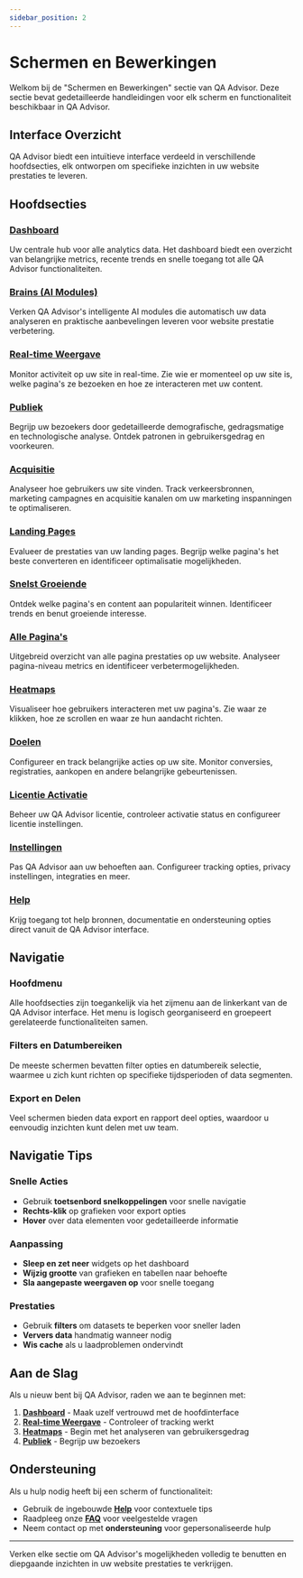 ```yaml
---
sidebar_position: 2
---
```


# Schermen en Bewerkingen

Welkom bij de "Schermen en Bewerkingen" sectie van QA Advisor. Deze sectie bevat gedetailleerde handleidingen voor elk scherm en functionaliteit beschikbaar in QA Advisor.

## Interface Overzicht

QA Advisor biedt een intuïtieve interface verdeeld in verschillende hoofdsecties, elk ontworpen om specifieke inzichten in uw website prestaties te leveren.

## Hoofdsecties

### [Dashboard](/docs/user-manual/screens-and-operations/dashboard)
Uw centrale hub voor alle analytics data. Het dashboard biedt een overzicht van belangrijke metrics, recente trends en snelle toegang tot alle QA Advisor functionaliteiten.

### [Brains (AI Modules)](/docs/user-manual/screens-and-operations/brains)
Verken QA Advisor's intelligente AI modules die automatisch uw data analyseren en praktische aanbevelingen leveren voor website prestatie verbetering.

### [Real-time Weergave](/docs/user-manual/screens-and-operations/realtime)
Monitor activiteit op uw site in real-time. Zie wie er momenteel op uw site is, welke pagina's ze bezoeken en hoe ze interacteren met uw content.

### [Publiek](/docs/user-manual/screens-and-operations/audience)
Begrijp uw bezoekers door gedetailleerde demografische, gedragsmatige en technologische analyse. Ontdek patronen in gebruikersgedrag en voorkeuren.

### [Acquisitie](/docs/user-manual/screens-and-operations/acquisition)
Analyseer hoe gebruikers uw site vinden. Track verkeersbronnen, marketing campagnes en acquisitie kanalen om uw marketing inspanningen te optimaliseren.

### [Landing Pages](/docs/user-manual/screens-and-operations/landing-pages)
Evalueer de prestaties van uw landing pages. Begrijp welke pagina's het beste converteren en identificeer optimalisatie mogelijkheden.

### [Snelst Groeiende](/docs/user-manual/screens-and-operations/top-growing)
Ontdek welke pagina's en content aan populariteit winnen. Identificeer trends en benut groeiende interesse.

### [Alle Pagina's](/docs/user-manual/screens-and-operations/all-pages)
Uitgebreid overzicht van alle pagina prestaties op uw website. Analyseer pagina-niveau metrics en identificeer verbetermogelijkheden.

### [Heatmaps](/docs/user-manual/screens-and-operations/heatmaps)
Visualiseer hoe gebruikers interacteren met uw pagina's. Zie waar ze klikken, hoe ze scrollen en waar ze hun aandacht richten.

### [Doelen](/docs/user-manual/screens-and-operations/goals)
Configureer en track belangrijke acties op uw site. Monitor conversies, registraties, aankopen en andere belangrijke gebeurtenissen.

### [Licentie Activatie](/docs/user-manual/screens-and-operations/license-activation)
Beheer uw QA Advisor licentie, controleer activatie status en configureer licentie instellingen.

### [Instellingen](/docs/user-manual/screens-and-operations/settings)
Pas QA Advisor aan uw behoeften aan. Configureer tracking opties, privacy instellingen, integraties en meer.

### [Help](/docs/user-manual/screens-and-operations/help)
Krijg toegang tot help bronnen, documentatie en ondersteuning opties direct vanuit de QA Advisor interface.

## Navigatie

### Hoofdmenu
Alle hoofdsecties zijn toegankelijk via het zijmenu aan de linkerkant van de QA Advisor interface. Het menu is logisch georganiseerd en groepeert gerelateerde functionaliteiten samen.

### Filters en Datumbereiken
De meeste schermen bevatten filter opties en datumbereik selectie, waarmee u zich kunt richten op specifieke tijdsperioden of data segmenten.

### Export en Delen
Veel schermen bieden data export en rapport deel opties, waardoor u eenvoudig inzichten kunt delen met uw team.

## Navigatie Tips

### Snelle Acties
- Gebruik **toetsenbord snelkoppelingen** voor snelle navigatie
- **Rechts-klik** op grafieken voor export opties
- **Hover** over data elementen voor gedetailleerde informatie

### Aanpassing
- **Sleep en zet neer** widgets op het dashboard
- **Wijzig grootte** van grafieken en tabellen naar behoefte
- **Sla aangepaste weergaven op** voor snelle toegang

### Prestaties
- Gebruik **filters** om datasets te beperken voor sneller laden
- **Ververs data** handmatig wanneer nodig
- **Wis cache** als u laadproblemen ondervindt

## Aan de Slag

Als u nieuw bent bij QA Advisor, raden we aan te beginnen met:

1. **[Dashboard](/docs/user-manual/screens-and-operations/dashboard)** - Maak uzelf vertrouwd met de hoofdinterface
2. **[Real-time Weergave](/docs/user-manual/screens-and-operations/realtime)** - Controleer of tracking werkt
3. **[Heatmaps](/docs/user-manual/screens-and-operations/heatmaps)** - Begin met het analyseren van gebruikersgedrag
4. **[Publiek](/docs/user-manual/screens-and-operations/audience)** - Begrijp uw bezoekers

## Ondersteuning

Als u hulp nodig heeft bij een scherm of functionaliteit:

- Gebruik de ingebouwde **[Help](/docs/user-manual/screens-and-operations/help)** voor contextuele tips
- Raadpleeg onze **[FAQ](/docs/faq)** voor veelgestelde vragen
- Neem contact op met **ondersteuning** voor gepersonaliseerde hulp

---

Verken elke sectie om QA Advisor's mogelijkheden volledig te benutten en diepgaande inzichten in uw website prestaties te verkrijgen.
